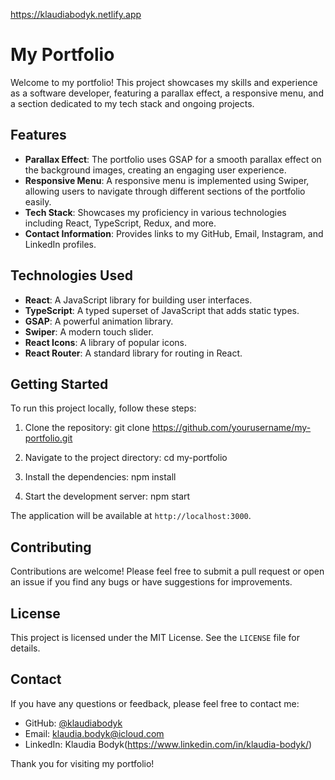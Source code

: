https://klaudiabodyk.netlify.app

# My Portfolio

Welcome to my portfolio! This project showcases my skills and experience as a software developer, featuring a parallax effect, a responsive menu, and a section dedicated to my tech stack and ongoing projects.

## Features

- **Parallax Effect**: The portfolio uses GSAP for a smooth parallax effect on the background images, creating an engaging user experience.
- **Responsive Menu**: A responsive menu is implemented using Swiper, allowing users to navigate through different sections of the portfolio easily.
- **Tech Stack**: Showcases my proficiency in various technologies including React, TypeScript, Redux, and more.
- **Contact Information**: Provides links to my GitHub, Email, Instagram, and LinkedIn profiles.

## Technologies Used

- **React**: A JavaScript library for building user interfaces.
- **TypeScript**: A typed superset of JavaScript that adds static types.
- **GSAP**: A powerful animation library.
- **Swiper**: A modern touch slider.
- **React Icons**: A library of popular icons.
- **React Router**: A standard library for routing in React.

## Getting Started

To run this project locally, follow these steps:

1. Clone the repository:
   git clone https://github.com/yourusername/my-portfolio.git

2. Navigate to the project directory:
   cd my-portfolio

3. Install the dependencies:
   npm install

4. Start the development server:
   npm start


The application will be available at `http://localhost:3000`.

## Contributing

Contributions are welcome! Please feel free to submit a pull request or open an issue if you find any bugs or have suggestions for improvements.

## License

This project is licensed under the MIT License. See the `LICENSE` file for details.

## Contact

If you have any questions or feedback, please feel free to contact me:

- GitHub: [@klaudiabodyk](https://github.com/yourusername)
- Email: klaudia.bodyk@icloud.com
- LinkedIn: Klaudia Bodyk(https://www.linkedin.com/in/klaudia-bodyk/)

Thank you for visiting my portfolio!
